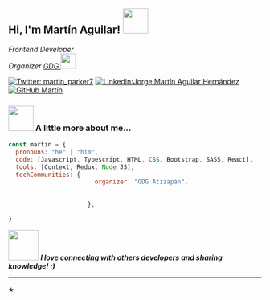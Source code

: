 <h2> Hi, I'm Martín Aguilar! <img src="https://media.giphy.com/media/Wj7lNjMNDxSmc/giphy.gif" width="50"></h2>
<p><em>Frontend Developer <a href="http://www.unb.br"></a></br> Organizer <a href="https://gdg.community.dev/gdg-atizapan/">GDG </a><img src="https://media.giphy.com/media/WUlplcMpOCEmTGBtBW/giphy.gif" width="30"> 
</em></p>

[![Twitter: martin_parker7](https://img.shields.io/twitter/follow/martin_parker7?style=social)](https://twitter.com/martin_parker7)
[![Linkedin:Jorge Martín Aguilar Hernández](https://img.shields.io/badge/Martín-Aguilar-blue?style=flat-square&logo=Linkedin&logoColor=white&link=https://www.linkedin.com/in/jorge-mart%C3%ADn-aguilar-hern%C3%A1ndez-34b24a1a7/)](https://www.linkedin.com/in/jorge-mart%C3%ADn-aguilar-hern%C3%A1ndez-34b24a1a7/)
[![GitHub Martín](https://img.shields.io/github/followers/martin0123478?label=follow&style=social)](https://github.com/martin0123478)


### <img src="https://media.giphy.com/media/VgCDAzcKvsR6OM0uWg/giphy.gif" width="50"> A little more about me...  

```javascript
const martin = {
  pronouns: "he" | "him",
  code: [Javascript, Typescript, HTML, CSS, Bootstrap, SASS, React],
  tools: [Context, Redux, Node JS],
  techCommunities: {
                        organizer: "GDG Atizapán",
                        
                     
                      },

}
```

<img src="https://media.giphy.com/media/LnQjpWaON8nhr21vNW/giphy.gif" width="60"> <em><b>I love connecting with others developers <b>and sharing knowledge!</b> :)</em>

---

⭐


